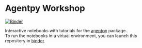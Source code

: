 # Agentpy Workshop

[![Binder](https://mybinder.org/badge_logo.svg)](https://mybinder.org/v2/gh/JoelForamitti/agentpy_workshop/HEAD)

Interactive notebooks with tutorials for the [agentpy](https://agentpy.readthedocs.io) package.  
To run the notebooks in a virtual environment, you can launch this repository in [binder](https://mybinder.org/v2/gh/JoelForamitti/agentpy_workshop/HEAD).
